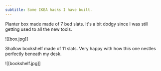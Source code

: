 ```yaml
---
subtitle: Some IKEA hacks I have built.
---
```

Planter box made made of 7 bed slats.  It's a bit dodgy since I was still getting used to all the new tools.

![[box.jpg]]

Shallow bookshelf made of 11 slats.  Very happy with how this one nestles perfectly beneath my desk.

![[bookshelf.jpg]]